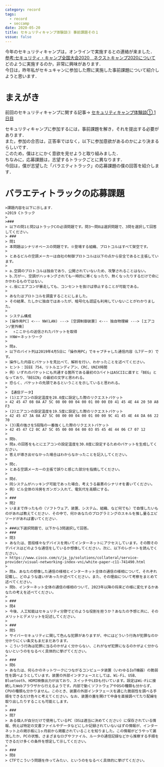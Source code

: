 ```yaml
---
category: record
tags:
  - record
  - seccamp 
date: 2020-05-20
title: セキュリティキャンプ体験談③ 事前課題その１
vssue: false
---
```


今年のセキュリティキャンプは，オンラインで実施するとの連絡が来ました．  
[参考:セキュリティ・キャンプ全国大会2020　ネクストキャンプ2020について](https://www.ipa.go.jp/jinzai/camp/2020/camp2020_zenkokunext.html#)  
どのように実施するのか，非常に興味があります．  
今日は，昨年私がセキュキャンに参加した際に実施した事前課題について紹介しようと思います．

<!-- more -->
# まえがき
前回のセキュリティキャンプに関する記事→
[セキュリティキャンプ体験談① 1日目](https://kojiros.net/posts/2020/05/14/seccamp.html)

セキュリティキャンプに参加するには，事前課題を解き，それを提出する必要があります．  
また，参加の合否は，正答率ではなく，以下に参加意欲があるのかにより決まるらしいです．  
このため，僕はとにかく意欲を見せようと取り組みました．  
ちなみに，応募課題は，志望するトラックごとに異なります．  
今回は，僕が志望した「バラエティトラック」の応募課題の僕の回答を紹介します．

# バラエティトラックの応募課題
```
>課題内容を以下に示します．
>2019 Cトラック
>
>###
> 以下の問1と問2はトラックCの必須問題です。問3～問8は選択問題で、3問を選択して回答してください。
> ###
> 問1
> 本問題はシナリオベースの問題です。※登場する組織、プロトコルはすべて架空です。
> 
> とあるビルの空調メーカーは自社の制御プロトコルは以下の点から安全であると主張しています。
> 
> a.空調のプロトコルは独自であり、公開されていないため、攻撃されることはない。
> b.万が一、空調がハッキングされても一時的に寒くなったり、熱くなったりするだけで命にかかわるものではない。
> c.仮にエアコンが暴走しても、コンセントを抜けば停止することが可能である。
> 
> あなたはプロトコルを調査することにしました。
> その結果、たしかに独自ではあったが、暗号化も認証も利用していないことがわかりました。
> 
> システム構成
> [操作用PC] <--- NW(LAN) ---> [空調制御装置] <--- 独自物理線 ---> [エアコン/室外機]
> 　↑ここからの送信されたパケットを取得
> ※NW＝ネットワーク
> 
> 問a.
> 以下のバイト列は2019年4月5日に「操作用PC」でキャプチャした通信内容（L7データ）です。
> 操作した内容とパケットを見比べて、解析を行い、わかったことを述べてください。
> ヒント：IEEE 754、リトルエンディアン、CRC、UNIX時間
> 例）いずれのパケットにも共通する箇所である最初の3バイトはASCIIに直すと「BEG」となっており、「BEGIN」の最初の文字と思われる。
> 恐らく、パケットの先頭であるということを示していると思われる。
> 
> 【通信データ】
> (1)エアコンの設定温度を28.0度に設定した際のリクエストパケット
> 42 45 47 08 0A A7 5C 08 00 00 04 00 01 00 00 E0 41 45 4E 44 20 50 A8 F3
> (2)エアコンの設定温度を19.5度に設定した際のリクエストパケット
> 42 45 47 3A 0A A7 5C 08 00 00 04 00 01 00 00 9C 41 45 4E 44 DA 66 22 70
> (3)風の強さを5段階の一番強くした際のリクエストパケット
> 42 45 47 C2 0C A7 5C 05 00 00 04 00 03 05 45 4E 44 06 C7 07 12
> 
> 問b.
> 問a.の回答をもとにエアコンの設定温度を30.0度に設定するためのパケットを生成してください。
> 答えが導き出せなかった場合はわからなかったことを記入してください。
> 
> 問c.
> とある空調メーカーの主張で誤りと感じた部分を指摘してください。
> 
> 問d.
> 同システムがハッキング可能であった場合、考えうる最悪のシナリオを書いてください。
> 例）ビル全体の冷房をガンガン入れて、電気代を高額にする。
> 
> ###
> 問2
> いままで作ったもの（ソフトウェア、装置、システム、組織、など何でも）で自慢したいものがあれば教えてください．その中で、何かあなたのプログラミングのスキルを推し量るエピソードがあれば書いてください．
> 
> ###以下選択問題で、以下から3問選択して回答。
> ###
> 問3
> あなたは、普段様々なデバイスを用いてインターネットにアクセスしています。その際そのデバイスはどのような通信をしているか想像してください。次に、以下のレポートを読んでください。
> https://www.cisco.com/c/ja_jp/solutions/collateral/service-provider/visual-networking-index-vni/white-paper-c11-741490.html
> 
> 問a．あなたの想像した通信の様相とインターネット全体の通信の様相について、それぞれ記載し、どのような違いがあったか述べてください。また、その理由について考察をまとめて述べてください。
> 問b．インターネット全体の通信の様相のついて、2023年以降の将来どの様に変化するかあなたの考えを述べてください。
> 
> ###
> 問4
> 今後、人工知能はセキュリティ分野でどのような役割を担うか？あなたの予想と共に、そのメリットとデメリットを記述してください。
> 
> ###
> 問5
> サイバーセキュリティに関して色んな犯罪がありますが、中にはどういう行為が犯罪なのか分かりにくい条文もまだまだあります。
> こういう行為は犯罪に当るのかがよく分からない、これがなぜ犯罪になるのかがよく分からないというのをなるべく具体的に挙げてください。
> 
> ###
> 問6
> あなたは、何らかのネットワークにつながるコンピュータ装置（いわゆるIoT機器）の脆弱性を調べようとしています。装置の外部インタフェースとしては、Wi-Fi、USB、Bluetooth、HDMI映像出力が出ており、スイッチやLEDも付いています。設定はWi-Fiに接続したWebブラウザから行えるようです。内部で動くソフトウェアやOSの種類も分からず、CPUの種類も分かりません。このとき、装置の外部インタフェースを通じた脆弱性を調べる手順をできるだけ色々と考えてください。なお、装置の蓋を開けて中身を直接調べてたり配線を取り出したりすることも可能とします。
> 
> ###
> 問7
> ある個人が自分だけで使用しているPC（OSは適当に決めてください）に保存されている情報、例えば特定の文書ファイルやデータなどにしか記録されていないはずの情報が、インターネット上の掲示板に1ヶ月前から掲載されていることを知りました。この情報がどうやって漏洩したか、PCの状態、さまざまなログやファイル、ルータの通信記録などから推察する手順をできるだけ多くの条件を想定して示してください。
> 
> ###
> 問8
> CTFでこういう問題を作ってみたい、というのをなるべく具体的に挙げてください。
```